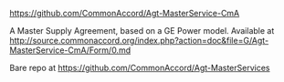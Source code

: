<a href="https://github.com/CommonAccord/Agt-MasterService-CmA">https://github.com/CommonAccord/Agt-MasterService-CmA</a>

A Master Supply Agreement, based on a GE Power model.  Available at <a href="http://source.commonaccord.org/index.php?action=doc&file=G/Agt-MasterService-CmA/Form/0.md">http://source.commonaccord.org/index.php?action=doc&file=G/Agt-MasterService-CmA/Form/0.md</a>

Bare repo at <a href="https://github.com/CommonAccord/Agt-MasterService">https://github.com/CommonAccord/Agt-MasterServices</a>
